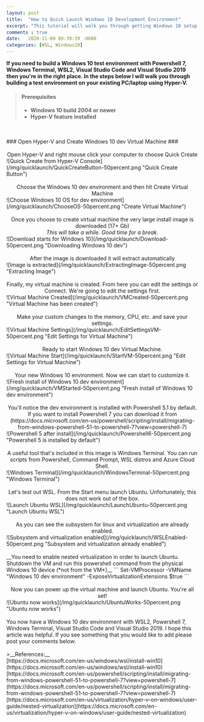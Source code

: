 ```yaml
---
layout: post
title:  "How to Quick Launch Windows 10 Development Environment"
excerpt: "This tutorial will walk you through getting Windows 10 setup with tools like Powershell 7, Windows Terminal, Visual Studio Code, Visual Studio 2019 and WSL2"
comments : true
date:   2020-11-09 09:39:39 -0600
categories: [WSL, Windows10]
---
```

 
__If you need to build a Windows 10 test environment with Powershell 7, Windows Terminal, WSL2, Visual Studio Code and Visual Studio 2019 then you're in the right place. In the steps below I will walk you through building a test environment on your existing PC/laptop using Hyper-V.__

>#### Prerequisites ####
>
>- **Windows 10 build 2004 or newer**
>- **Hyper-V feature installed**

<br>
<br>
### Open Hyper-V and Create Windows 10 dev Virtual Machine ###


<br>
<br>
<center>Open Hyper-V and right mouse click your computer to choose Quick Create</center>
![Quick Create from Hyper-V Console](/img/quicklaunch/QuickCreateButton-50percent.png "Quick Create Button")

<br>
<br>
<center>Choose the Windows 10 dev environment and then hit Create Virtual Machine</center>
![Choose Windows 10 OS for dev environment](/img/quicklaunch/ChooseOS-50percent.png "Create Virtual Machine")

<br>
<br>
<center>Once you choose to create virtual machine the very large install image is downloaded (17+ Gb)<br>
<i>This will take a while. Good time for a break.</i></center>
![Download starts for Windows 10](/img/quicklaunch/Download-50percent.png "Downloading Windows 10 dev")

<br>
<br>
<center>After the image is downloaded it will extract automatically</center>
![Image is extracted](/img/quicklaunch/ExtractingImage-50percent.png "Extracting Image")

<br>
<br>
<center>Finally, my virtual machine is created. From here you can edit the settings or Connect. We're going to edit the settings first.</center>
![Virtual Machine Created](/img/quicklaunch/VMCreated-50percent.png "Virtual Machine has been created")

<br>
<br>
<center>Make your custom changes to the memory, CPU, etc. and save your settings.</center>
![Virtual Machine Settings](/img/quicklaunch/EditSettingsVM-50percent.png "Edit Settings for Virtual Machine")

<br>
<br>
<center>Ready to start Windows 10 dev Virtual Machine.</center>
![Virtual Machine Start](/img/quicklaunch/StartVM-50percent.png "Edit Settings for Virtual Machine")

<br>
<br>
<center>Your new Windows 10 environment. Now we can start to customize it.</center>
![Fresh install of Windows 10 dev environment](/img/quicklaunch/VMStarted-50percent.png "Fresh install of Windows 10 dev environment")

<br>
<br>
<center>You'll notice the dev environment is installed with Powershell 5.1 by default. If you want to install Powershell 7 you can download it from (https://docs.microsoft.com/en-us/powershell/scripting/install/migrating-from-windows-powershell-51-to-powershell-7?view=powershell-7)</center>
![Powershell 5 after install](/img/quicklaunch/Powershell6-50percent.png "Powershell 5 is installed by default")

<br>
<br>
<center>A useful tool that's included in this image is Windows Terminal. You can run scripts from Powershell, Command Prompt, WSL distros and Azure Cloud Shell.</center>
![Windows Terminal](/img/quicklaunch/WindowsTerminal-50percent.png "Windows Terminal") 

<br>
<br>
<center>Let's test out WSL. From the Start menu launch Ubuntu. Unfortunately, this does not work out of the box.</center>
![Launch Ubuntu WSL](/img/quicklaunch/LaunchUbuntu-50percent.png "Launch Ubuntu WSL")

<br>
<br>
<center>As you can see the subsystem for linux and virtualization are already enabled.</center>
![Subsystem and virtualization enabled](/img/quicklaunch/WSLEnabled-50percent.png "Subsystem and virtualization already enabled")

<br>
<br>
__You need to enable nested virtualization in order to launch Ubuntu. Shutdown the VM and run this powershell command from the physical Windows 10 device (*not from the VM*)__
```
Set-VMProcessor -VMName "Windows 10 dev environment" -ExposeVirtualizationExtensions $true
```
<br>
<br>
<center>Now you can power up the virtual machine and launch Ubuntu. You're all set!</center>
![Ubuntu now works](/img/quicklaunch/UbuntuWorks-50percent.png "Ubuntu now works")

<br>
<br>
You now have a Windows 10 dev environment with WSL2, Powershell 7, Windows Terminal, Visual Studio Code and Visual Studio 2019. I hope this article was helpful. If you see something that you would like to add please post your comments below.

<br>
<br>
>__References:__<br>
[https://docs.microsoft.com/en-us/windows/wsl/install-win10](https://docs.microsoft.com/en-us/windows/wsl/install-win10)<br>
[https://docs.microsoft.com/en-us/powershell/scripting/install/migrating-from-windows-powershell-51-to-powershell-7?view=powershell-7](https://docs.microsoft.com/en-us/powershell/scripting/install/migrating-from-windows-powershell-51-to-powershell-7?view=powershell-7)<br>
[https://docs.microsoft.com/en-us/virtualization/hyper-v-on-windows/user-guide/nested-virtualization](https://docs.microsoft.com/en-us/virtualization/hyper-v-on-windows/user-guide/nested-virtualization)

